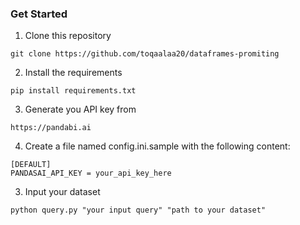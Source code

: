 ### Get Started 
1. Clone this repository
```
git clone https://github.com/toqaalaa20/dataframes-promiting
```

2. Install the requirements 
```
pip install requirements.txt
```
3. Generate you API key from
```
https://pandabi.ai
```
4. Create a file named config.ini.sample with the following content:
```
[DEFAULT]
PANDASAI_API_KEY = your_api_key_here

```
3. Input your dataset

```
python query.py "your input query" "path to your dataset"
```
